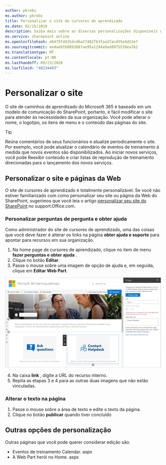 ```yaml
---
author: pkrebs
ms.author: pkrebs
title: Personalizar o site de cursores de aprendizado
ms.date: 02/15/2019
description: Saiba mais sobre as diversas personalizações disponíveis nos caminhos de aprendizado do Microsoft 365
ms.service: sharepoint online
ms.openlocfilehash: e6479fdd35dcd6a27482fb3faa3facd35e4d52e7
ms.sourcegitcommit: ee4aebf60893887ae95a1294a9ad8975539ea762
ms.translationtype: MT
ms.contentlocale: pt-BR
ms.lasthandoff: 09/23/2020
ms.locfileid: "48234493"
---
```

# <a name="customize-the-site"></a>Personalizar o site

O site de caminhos de aprendizado do Microsoft 365 é baseado em um modelo de comunicação do SharePoint, portanto, é fácil modificar o site para atender às necessidades da sua organização. Você pode alterar o nome, o logotipo, os itens de menu e o conteúdo das páginas do site. 

> [!TIP]
> Reúna comentários de seus funcionários e atualize periodicamente o site. Por exemplo, você pode atualizar o calendário de eventos de treinamento à medida que novos eventos são disponibilizados. Ao iniciar novos serviços, você pode Reexibir conteúdo e criar listas de reprodução de treinamento direcionadas para o lançamento dos novos serviços. 

## <a name="customize-the-site-and-web-pages"></a>Personalizar o site e páginas da Web

O site de cursores de aprendizado é totalmente personalizável. Se você não estiver familiarizado com como personalizar seu site ou página da Web do SharePoint, sugerimos que você leia o artigo [personalizar seu site do SharePoint](https://support.office.com/article/customize-your-sharepoint-site-320b43e5-b047-4fda-8381-f61e8ac7f59b) no support.Office.com. 

### <a name="customize-ask-questions-and-get-help"></a>Personalizar perguntas de pergunta e obter ajuda

Como administrador do site de cursores de aprendizado, uma das coisas que você deve fazer é alterar os links na página **obter ajuda e suporte** para apontar para recursos em sua organização. 

1.  Na home page de cursores de aprendizado, clique no item de menu **fazer perguntas e obter ajuda** .
2.  Clique no botão **Editar**.
3.  Passe o mouse sobre uma imagem de opção de ajuda e, em seguida, clique em **Editar Web Part**.

![cg-edithelp.png](media/cg-edithelp.png)

4.  Na caixa **link** , digite a URL do recurso interno. 
5.  Repita as etapas 3 e 4 para as outras duas imagens que não estão vinculadas.

### <a name="change-the-text-on-the-page"></a>Alterar o texto na página

1. Passe o mouse sobre a área de texto e edite o texto da página. 
2. Clique no botão **publicar** quando tiver concluído

## <a name="other-customization-options"></a>Outras opções de personalização
Outras páginas que você pode querer considerar edição são:

- Eventos de treinamento Calendar. aspx
- A Web Part herói no Home. aspx

